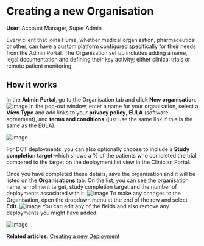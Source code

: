 # Creating a new Organisation
**User**: Account Manager, Super Admin

Every client that joins Huma, whether medical organisation, pharmaceutical or other, can have a custom platform configured specifically for their needs from the Admin Portal. The Organisation set up includes adding a name, legal documentation and defining their key activity; either clinical trials or remote patient monitoring. 
## How it works​
In the **Admin Portal**, go to the Organisation tab and click **New organisation**.
![image](https://user-images.githubusercontent.com/110832367/183843298-09c1a4c2-552f-4db5-b51f-ab2cdd8cecc3.png)
In the pop-out window, enter a name for your organisation, select a **View Type** and add links to your **privacy policy**, **EULA** (software agreement), and **terms and conditions** (just use the same link if this is the same as the EULA).

![image](https://user-images.githubusercontent.com/110832367/183899651-903a9438-9062-42fc-8f2a-faf368c65528.png)

For DCT deployments, you can also optionally choose to include a **Study completion target** which shows a % of the patients who completed the trial compared to the target on the deployment list view in the Clinician Portal. 

Once you have completed these details, save the organisation and it will be listed on the **Organisations** tab. On the list, you can see the organisation name, enrollment target, study completion target and the number of deployments associated with it. 
![image](https://user-images.githubusercontent.com/110832367/183843835-d1a953b1-9b62-4816-9bc7-6a5d421e146d.png)
To make any changes to the Organisation, open the dropdown menu at the end of the row and select **Edit**. 
![image](https://user-images.githubusercontent.com/110832367/183843949-bfce613d-96ac-4e99-93a0-7c192d9ac425.png)
You can edit any of the fields and also remove any deployments you might have added.

![image](https://user-images.githubusercontent.com/110832367/183899881-156bd073-6540-4568-b416-a1195fca5aa3.png)

**Related articles**: [Creating a new Deployment](https://github.com/huma-engineering/huma-docs/blob/baf6584b5f17a3684f7c06b76afe575bf60791ea/data-collection/AdminPortal/Managing%20Deployments/General%20Settings/Creating%20a%20new%20Deployment.md)
